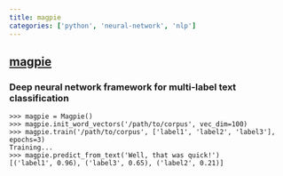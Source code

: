 ```yaml
---
title: magpie
categories: ['python', 'neural-network', 'nlp']
---
```

## [magpie](https://github.com/inspirehep/magpie)

### Deep neural network framework for multi-label text classification

```
>>> magpie = Magpie()
>>> magpie.init_word_vectors('/path/to/corpus', vec_dim=100)
>>> magpie.train('/path/to/corpus', ['label1', 'label2', 'label3'], epochs=3)
Training...
>>> magpie.predict_from_text('Well, that was quick!')
[('label1', 0.96), ('label3', 0.65), ('label2', 0.21)]
```

